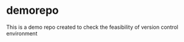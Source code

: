 demorepo
========

This is a demo repo created to check the feasibility of version control environment
